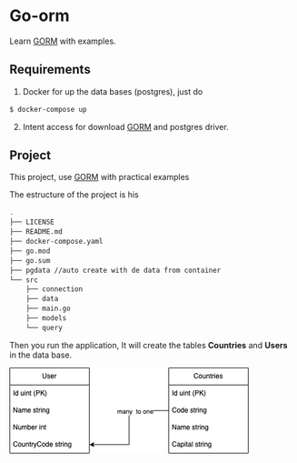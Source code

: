 # Go-orm

Learn [GORM](https://github.com/go-gorm/gorm) with examples.

## Requirements

1. Docker for up the data bases (postgres), just do 

```bash 
$ docker-compose up
```

2. Intent access for download [GORM](https://github.com/go-gorm/gorm) and postgres driver. 

## Project

This project, use [GORM](https://github.com/go-gorm/gorm) with practical examples 

The estructure of the project is his

```bash 
.
├── LICENSE
├── README.md
├── docker-compose.yaml
├── go.mod
├── go.sum
├── pgdata //auto create with de data from container
└── src
    ├── connection 
    ├── data
    ├── main.go
    ├── models
    └── query

```

Then you run the application, It will create the tables **Countries** and **Users** in the data base. 

![Data Base Diagram](doc/DB_Diagram.png)